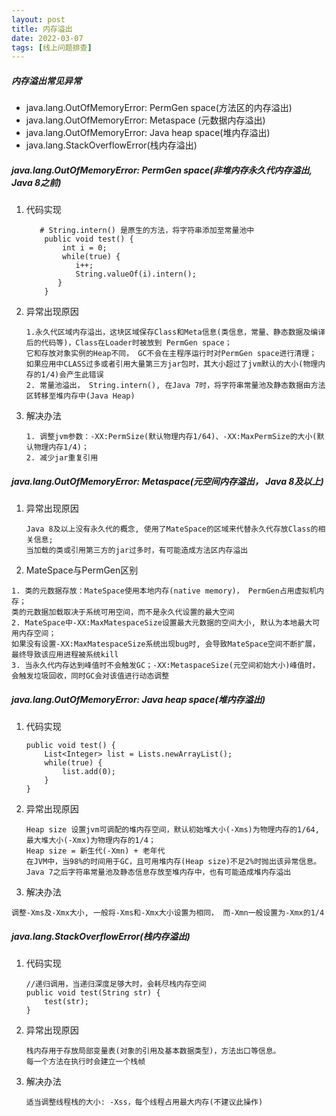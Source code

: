 ```yaml
---
layout: post
title: 内存溢出
date: 2022-03-07
tags: [线上问题排查]
---
```


##### 内存溢出常见异常
- java.lang.OutOfMemoryError: PermGen space(方法区的内存溢出)
- java.lang.OutOfMemoryError: Metaspace (元数据内存溢出)
- java.lang.OutOfMemoryError: Java heap space(堆内存溢出)
- java.lang.StackOverflowError(栈内存溢出)

##### java.lang.OutOfMemoryError: PermGen space(非堆内存永久代内存溢出, Java 8之前)
1. 代码实现
    ```$xslt
       # String.intern() 是原生的方法，将字符串添加至常量池中
        public void test() {
            int i = 0;
            while(true) {
               i++;
               String.valueOf(i).intern(); 
           }
        }
    ```
2. 异常出现原因
    ```$xslt
    1.永久代区域内存溢出，这块区域保存Class和Meta信息(类信息，常量、静态数据及编译后的代码等)，Class在Loader时被放到 PermGen space；
    它和存放对象实例的Heap不同， GC不会在主程序运行时对PermGen space进行清理；
    如果应用中CLASS过多或者引用大量第三方jar包时，其大小超过了jvm默认的大小(物理内存的1/4)会产生此错误
    2. 常量池溢出， String.intern(), 在Java 7时，将字符串常量池及静态数据由方法区转移至堆内存中(Java Heap)
    ```
3. 解决办法
    ```$xslt
    1. 调整jvm参数：-XX:PermSize(默认物理内存1/64)、-XX:MaxPermSize的大小(默认物理内存1/4)；
    2. 减少jar重复引用
    ```
##### java.lang.OutOfMemoryError: Metaspace(元空间内存溢出， Java 8及以上)
1. 异常出现原因
    ```$xslt
    Java 8及以上没有永久代的概念, 使用了MateSpace的区域来代替永久代存放Class的相关信息;
    当加载的类或引用第三方的jar过多时，有可能造成方法区内存溢出
    ```
2. MateSpace与PermGen区别
```$xslt
1. 类的元数据存放：MateSpace使用本地内存(native memory)， PermGen占用虚拟机内存；
类的元数据加载取决于系统可用空间，而不是永久代设置的最大空间
2. MateSpace中-XX:MaxMatespaceSize设置最大元数据的空间大小, 默认为本地最大可用内存空间；
如果没有设置-XX:MaxMatespaceSize系统出现bug时, 会导致MateSpace空间不断扩展，最终导致该应用进程被系统kill
3. 当永久代内存达到峰值时不会触发GC；-XX:MetaspaceSize(元空间初始大小)峰值时，会触发垃圾回收，同时GC会对该值进行动态调整
```

##### java.lang.OutOfMemoryError: Java heap space(堆内存溢出)
1. 代码实现
    ```$xslt
    public void test() {
        List<Integer> list = Lists.newArrayList();
        while(true) {
            list.add(0);
        }
    }
    ```
2. 异常出现原因
    ```$xslt
    Heap size 设置jvm可调配的堆内存空间，默认初始堆大小(-Xms)为物理内存的1/64, 最大堆大小(-Xmx)为物理内存的1/4；
    Heap size = 新生代(-Xmn) + 老年代
    在JVM中，当98%的时间用于GC，且可用堆内存(Heap size)不足2%时抛出该异常信息。
    Java 7之后字符串常量池及静态信息存放至堆内存中，也有可能造成堆内存溢出
    ```
3. 解决办法
```$xslt
调整-Xms及-Xmx大小, 一般将-Xms和-Xmx大小设置为相同， 而-Xmn一般设置为-Xmx的1/4
```
##### java.lang.StackOverflowError(栈内存溢出)
1. 代码实现
    ```$xslt
    //递归调用，当递归深度足够大时，会耗尽栈内存空间
    public void test(String str) {
        test(str);
    }
    ```
2. 异常出现原因
    ```$xslt
    栈内存用于存放局部变量表(对象的引用及基本数据类型)，方法出口等信息。
    每一个方法在执行时会建立一个栈帧
    ```
3. 解决办法
    ```$xslt
    适当调整线程栈的大小: -Xss，每个线程占用最大内存(不建议此操作)
    ```
   
   
   

   